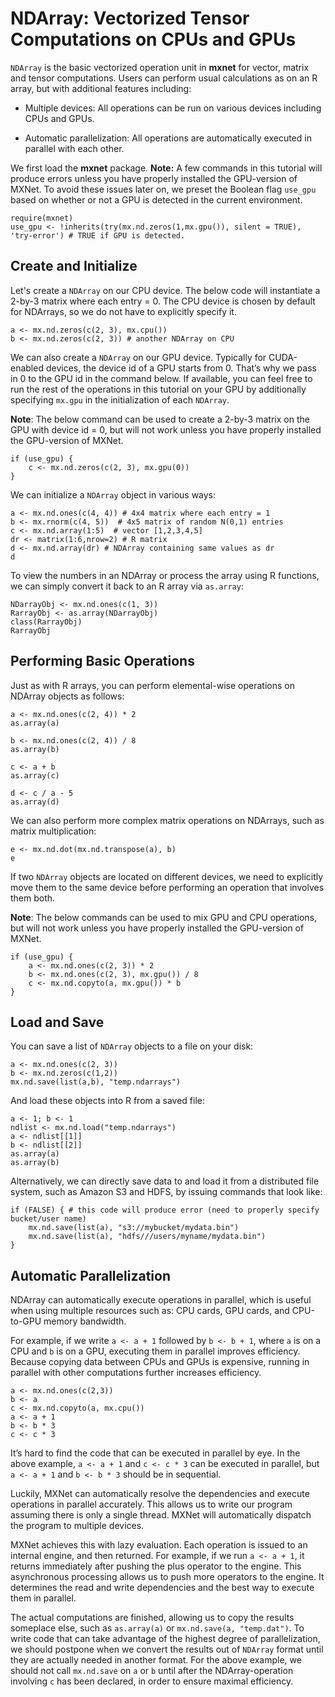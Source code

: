 # NDArray: Vectorized Tensor Computations on CPUs and GPUs

``NDArray`` is the basic vectorized operation unit in **mxnet** for vector, matrix and tensor computations. Users can perform usual calculations as on an R array, but with additional features including:

- Multiple devices: All operations can be run on various devices including CPUs and GPUs.

- Automatic parallelization: All operations are automatically executed in parallel with each other.

We first load the **mxnet** package. 
**Note:**   A few commands in this tutorial will produce errors unless you have properly installed the GPU-version of MXNet.  To avoid these issues later on, we preset the Boolean flag ``use_gpu`` based on whether or not a GPU is detected in the current environment.

```{.python .input  n=45}
require(mxnet)
use_gpu <- !inherits(try(mx.nd.zeros(1,mx.gpu()), silent = TRUE), 'try-error') # TRUE if GPU is detected.
```

## Create and Initialize

Let's create a ``NDArray`` on our CPU device. The below code will instantiate a 2-by-3 matrix where each entry = 0.  The CPU device is chosen by default for NDArrays, so we do not have to explicitly specify it.

```{.python .input  n=41}
a <- mx.nd.zeros(c(2, 3), mx.cpu())
b <- mx.nd.zeros(c(2, 3)) # another NDArray on CPU
```

We can also create a ``NDArray`` on our GPU device. 
Typically for CUDA-enabled devices, the device id of a GPU starts from 0. That’s why we pass in 0 to the GPU id in the command below.
If available, you can feel free to run the rest of the operations in this tutorial on your GPU by additionally specifying ``mx.gpu`` in the initialization of each ``NDArray``.

**Note**: The below command can be used to create a 2-by-3 matrix on the GPU with device id = 0, but will not work unless you have properly installed the GPU-version of MXNet.

```{.python .input  n=42}
if (use_gpu) {
    c <- mx.nd.zeros(c(2, 3), mx.gpu(0))
}
```

We can initialize a ``NDArray`` object in various ways:

```{.python .input  n=4}
a <- mx.nd.ones(c(4, 4)) # 4x4 matrix where each entry = 1
b <- mx.rnorm(c(4, 5))  # 4x5 matrix of random N(0,1) entries
c <- mx.nd.array(1:5)  # vector [1,2,3,4,5]
dr <- matrix(1:6,nrow=2) # R matrix
d <- mx.nd.array(dr) # NDArray containing same values as dr
d
```

To view the numbers in an NDArray or process the array using R functions, we can simply convert it back to an R array via ``as.array``:

```{.python .input  n=5}
NDarrayObj <- mx.nd.ones(c(1, 3))
RarrayObj <- as.array(NDarrayObj)
class(RarrayObj)
RarrayObj
```

## Performing Basic Operations

Just as with R arrays, you can perform elemental-wise operations on NDArray objects as follows:

```{.python .input  n=6}
a <- mx.nd.ones(c(2, 4)) * 2
as.array(a)
```

```{.python .input  n=8}
b <- mx.nd.ones(c(2, 4)) / 8
as.array(b)
```

```{.python .input  n=9}
c <- a + b
as.array(c)
```

```{.python .input  n=10}
d <- c / a - 5
as.array(d)
```

We can also perform more complex matrix operations on NDArrays, such as matrix multiplication:

```{.python .input  n=11}
e <- mx.nd.dot(mx.nd.transpose(a), b)
e
```

If two ``NDArray`` objects are located on different devices, we need to explicitly move them to the same device before performing an operation that involves them both.

**Note**: The below commands can be used to mix GPU and CPU operations, but will not work unless you have properly installed the GPU-version of MXNet.

```{.python .input  n=43}
if (use_gpu) {
    a <- mx.nd.ones(c(2, 3)) * 2
    b <- mx.nd.ones(c(2, 3), mx.gpu()) / 8
    c <- mx.nd.copyto(a, mx.gpu()) * b
}
```

##  Load and Save

You can save a list of ``NDArray`` objects to a file on your disk:

```{.python .input  n=12}
a <- mx.nd.ones(c(2, 3))
b <- mx.nd.zeros(c(1,2))
mx.nd.save(list(a,b), "temp.ndarrays")
```

And load these objects into R from a saved file:

```{.python .input  n=13}
a <- 1; b <- 1
ndlist <- mx.nd.load("temp.ndarrays")
a <- ndlist[[1]]
b <- ndlist[[2]]
as.array(a)
as.array(b)
```

Alternatively, we can directly save data to and load it from a distributed file system, such as Amazon S3 and HDFS, by issuing commands that look like:

```{.python .input  n=26}
if (FALSE) { # this code will produce error (need to properly specify bucket/user name)
    mx.nd.save(list(a), "s3://mybucket/mydata.bin")
    mx.nd.save(list(a), "hdfs///users/myname/mydata.bin")
}
```

## Automatic Parallelization

NDArray can automatically execute operations in parallel, which is useful when using multiple resources such as: CPU cards, GPU cards, and CPU-to-GPU memory bandwidth.

For example, if we write ``a <- a + 1`` followed by ``b <- b + 1``, where ``a`` is on a CPU and ``b`` is on a GPU, executing them in parallel improves efficiency. Because copying data between CPUs and GPUs is expensive, running in parallel with other computations further increases efficiency.

```{.python .input  n=22}
a <- mx.nd.ones(c(2,3))
b <- a
c <- mx.nd.copyto(a, mx.cpu())
a <- a + 1
b <- b * 3
c <- c * 3
```

It’s hard to find the code that can be executed in parallel by eye. In the above example, ``a <- a + 1`` and ``c <- c * 3`` can be executed in parallel, but ``a <- a + 1`` and ``b <- b * 3`` should be in sequential.

Luckily, MXNet can automatically resolve the dependencies and execute operations in parallel accurately. This allows us to write our program assuming there is only a single thread. MXNet will automatically dispatch the program to multiple devices.

MXNet achieves this with lazy evaluation. Each operation is issued to an internal engine, and then returned. For example, if we run ``a <- a + 1``, it returns immediately after pushing the plus operator to the engine. This asynchronous processing allows us to push more operators to the engine. It determines the read and write dependencies and the best way to execute them in parallel.

The actual computations are finished, allowing us to copy the results someplace else, such as ``as.array(a)`` or ``mx.nd.save(a, "temp.dat")``. To write code that can take advantage of the highest degree of parallelization, we should postpone when we convert the results out of ``NDArray`` format until they are actually needed in another format.  For the above example, we should not call ``mx.nd.save`` on ``a`` or ``b`` until after the NDArray-operation involving ``c`` has been declared, in order to ensure maximal efficiency.

